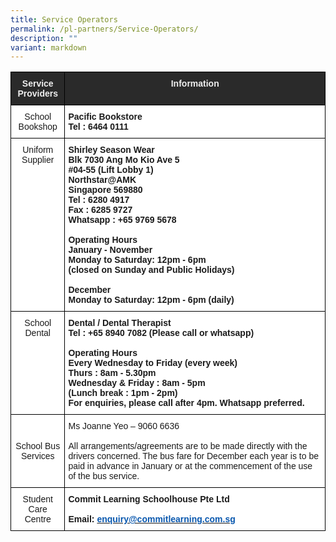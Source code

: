 ```yaml
---
title: Service Operators
permalink: /pl-partners/Service-Operators/
description: ""
variant: markdown
---
```

<style type="text/css">
.tg  {border-collapse:collapse;border-spacing:0;}
.tg td{border-color:black;border-style:solid;border-width:1px;font-family:Arial, sans-serif;font-size:14px;
  overflow:hidden;padding:10px 5px;word-break:normal;}
.tg th{border-color:black;border-style:solid;border-width:1px;font-family:Arial, sans-serif;font-size:14px;
  font-weight:normal;overflow:hidden;padding:10px 5px;word-break:normal;}
.tg .tg-lsrr{background-color:#FFF;font-style:italic;text-align:center;vertical-align:middle}
.tg .tg-8hqj{background-color:#2A2A2A;color:#EEE;font-weight:bold;text-align:center;vertical-align:top}
.tg .tg-7yig{background-color:#FFF;text-align:center;vertical-align:top}
.tg .tg-dgl5{background-color:#FFF;font-weight:bold;text-align:left;vertical-align:top}
.tg .tg-ktyi{background-color:#FFF;text-align:left;vertical-align:top}
</style>
<table class="tg">
<thead>
  <tr>
    <th class="tg-8hqj"><span style="font-style:normal">Service Providers</span></th>
    <th class="tg-8hqj"><span style="font-style:normal">Information</span></th>
  </tr>
</thead>
<tbody>
  <tr>
    <td class="tg-7yig"><span style="font-style:normal">School Bookshop</span>   </td>
    <td class="tg-dgl5">Pacific Bookstore<br><span style="font-style:normal">Tel : 6464 0111</span></td>
  </tr>
  <tr>
    <td class="tg-7yig"><span style="font-style:normal">Uniform Supplier</span></td>
    <td class="tg-dgl5"><span style="font-style:normal">Shirley Season Wear</span><br><span style="font-style:normal">Blk 7030 Ang Mo Kio Ave 5</span><br><span style="font-style:normal">#04-55 (Lift Lobby 1)</span><br><span style="font-style:normal">Northstar@AMK</span><br><span style="font-style:normal">Singapore 569880</span><br><span style="font-style:normal">Tel : 6280 4917</span><br><span style="font-style:normal">Fax : 6285 9727</span><br><span style="font-style:normal">Whatsapp : +65 9769 5678</span><br><br><span style="font-style:normal">Operating Hours</span><br><span style="font-style:normal">January - November</span><br><span style="font-style:normal">Monday to Saturday: 12pm - 6pm</span><br><span style="font-style:normal">(closed on Sunday and Public Holidays)</span><br><br><span style="font-style:normal">December</span><br><span style="font-style:normal">Monday to Saturday: 12pm - 6pm (daily)</span><br></td>
  </tr>
  <tr>
    <td class="tg-7yig"><span style="font-style:normal">School Dental</span> </td>
    <td class="tg-dgl5"><span style="font-style:normal">Dental / Dental Therapist</span><br><span style="font-style:normal">Tel : +65 8940 7082 (Please call or whatsapp)</span><br><br><span style="font-style:normal">Operating Hours</span><br><span style="font-style:normal">Every Wednesday to Friday (every week)</span><span style="font-style:normal">        
</span><br><span style="font-style:normal">Thurs : 8am - 5.30pm </span><br><span style="font-style:normal">Wednesday &amp; Friday : 8am - 5pm</span><br><span style="font-style:normal">(Lunch break : 1pm - 2pm)</span><br><span style="font-style:normal">For enquiries, please call after 4pm. Whatsapp preferred.</span></td>
  </tr>
  <tr>
    <td class="tg-lsrr"> <span style="font-style:normal">School Bus Services</span></td>
    <td class="tg-ktyi"><span style="font-style:normal">Ms Joanne Yeo – 9060 6636</span> <br><br><span style="font-style:normal">All arrangements/agreements are to be made directly with the drivers concerned. The bus fare for December each year is to be paid in advance in January or at the commencement of the use of the bus service.</span></td>
  </tr>
  <tr>
    <td class="tg-lsrr"> <span style="font-style:normal">Student Care Centre</span></td>
    <td class="tg-dgl5"><span style="font-style:normal">Commit Learning Schoolhouse Pte Ltd </span><br><br><span style="font-style:normal">Email:</span> <a href="mailto:enquiry@commitlearning.com.sg"><span style="font-weight:600;text-decoration:none;color:#0857AE">enquiry@commitlearning.com.sg</span></a></td>
  </tr>
</tbody>
</table>